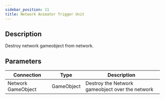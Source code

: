 ```yaml
---
sidebar_position: 11
title: Network Animator Trigger Unit
---
```


## Description

Destroy network gameobject from network.


## Parameters

| Connection         | Type       | Description                                     |
| ------------------ | ---------- | ----------------------------------------------- |
| Network GameObject | GameObject | Destroy the Network gameobject over the network |
